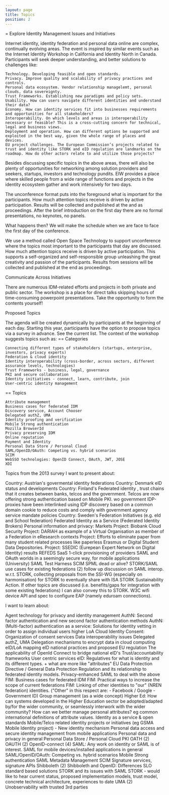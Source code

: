 ```yaml
---
layout: page
title: Topics
position: 2
---
```


= Explore Identity Management Issues and Initiatives

Internet identity, identity federation and personal data online are complex, continually evolving areas. The event is inspired by similar events such as the Internet Identity Workshop in California and Identity North in Canada.
Participants will seek deeper understanding, and better solutions to challenges like:

    Technology. Developing feasible and open standards.
    Privacy. Improve quality and scalability of privacy practices and controls.
    Personal data ecosystem. Vendor relationship managelemt, personal clouds, data sovereignty.
    Trust Frameworks. Establishing new paradigms and policy sets.
    Usability. How can users navigate different identities and understand their data?
    Economy. How can identity services fit into businesses requirements and opportunities for all stakeholders?
    Interoperability. On which levels and areas is interoperability necessary or feasible? This is a cross-cutting concern for technical, legal and business views.
    Deployment and operation. How can different options be supported and exploited in the best way, given the whole range of places and devices.
    EU project challenges. The European Commission’s projects related to trust and identity like STORK and eID regulation are landmarks on the roadmap. How do other actors relate to and utilize those projects?


Besides discussing specific topics in the above areas, there will also be plenty of opportunities for networking among solution providers and seekers, startups, investors and technology pundits. EIW provides a place where skilled people from a wide range of functions and projects in the identity ecosystem gather and work intensively for two days.

The unconference format puts into the foreground what is important for the participants. How much attention topics receive is driven by active participation. Results will be collected and published at the and as proceedings. After the brief introduction on the first day there are no formal presentations, no keynotes, no panels.

What happens then? We will make the schedule when we are face to face the first day of the conference.

We use a method called Open Space Technology to support unconference where the topics most important to the participants that day are discussed. How much attention topics receive is driven by active participation. This supports a self-organized and self-responsible group unleashing the great creativity and passion of the participants. Results from sessions will be collected and published at the end as proceedings.

Communicate Across Initiatives

There are numerous IDM-related efforts and projects in both private and public sector. The workshop is a place for direct talks skipping hours of time-consuming powerpoint presentations. Take the opportunity to form the contents yourself!

Proposed Topics

The agenda will be created dynamically by participants at the beginning of each day. Starting this year, participants have the option to propose  topics via a survey in advance. See the current list. The context of the workshop suggests topics such as:
== Categories

    Connecting different types of stakeholders (startups, enterprise, investors, privacy experts)
    Federation & cloud identity
    Identity interoperability (cross-border, across sectors, different assurance levels, technologies)
    Trust Frameworks - business, legal, governance
    PKI and secure collaboration
    Identity initiatives - connect, learn, contribute, join
    User-centric identity management

== Topics

    Attribute management
    Business cases for federated IDM
    Discovery service, Account Chooser
    Delegated authZ, UMA
    Identity proofing and verification
    Mobile Strong authentication
    Mozilla BrowserId
    Privacy preserving IDM
    Online reputation
    Payment and Identity
    Personal Data Store / Personal Cloud
    SAML/OpenID/OAuth: Competing vs. hybrid scenarios
    SCIM
    WebSSO technologies: OpenID Connect, OAuth, JWT, JOSE
    XDI

 
Topics from the 2013 survey
I want to present about:

Country: Austrian's govermental identity federations
Country: Denmark eID status and developments
Country: Finland's Federated identity , trust chains that it creates between banks, telcos and the government. Telcos are now offering strong authentication based on Mobile PKI. wo government IDP-proxies have been interlinked using IDP discovery based on a common domain cookie to reduce costs and comply with government agency service mandate policies
Country: Sweden's Federation Initiatives (e.g. eId and School federation)
Federated Identity as a Service (Federated Identity Brokers)
Personal information and privacy: Markets
Project: Biobank Cloud Security
Project: DARIAH as example of a Virtual Organisation as member of a Federation in eResearch contexts
Project: Efforts to eliminate paper from many student related processes like paperless Erasmus or Digital Student Data Depositories.
Project: SSEDIC (Eurepean Expert Network on Digital Identity) results
REFEDS
SaaS 1-click provisioning of providers
SAML and OAuth worlds in a seemingly secure way, for mobile applications (University)
SAML Test Harness
SCIM
SPML dead or alive?
STORK/SAML use cases for existing federations (2) follow up discussion on SAML interop. w.r.t. STORK, collecting proposals from the SSI-WG (especially on harmonisation) for STORK to eventually share with ISA STORK Sustainability Action. If other topics are discussed (i.e. benefits/gaps for integration with some existing federations) I can also convey this to STORK.
W3C wifi device API and spec to configure EAP (namely eduroam connections).

I want to learn about:

Agent technology for privacy and identity management
AuthN: Second factor authentication and new second factor authentication methods
AuthN: (Multi-factor) authentication as a service: Solutions for identity vetting in order to assign individual users higher LoA
Cloud Identity
Consent: Organization of consent services
Data interoperability issues
Delegated authZ, UMA
Delegation mechanisms to encrypt data in cloud computing
eID/LoA mapping
eID national practices and proposed EU regulation The applicability of OpenId Connect to bridge national eID's Trust/accountability frameworks User centric services
eID: Regulatives for what is identity and its different types. + what are more like "attributes"
EU Data Protection Directive / General Data Protection Regulation and its relationship to federated identity models. Privacy-enhanced SAML to deal with the above
FIM: Business cases for federated IDM
FIM: Practical ways to increase the scope of current federations
FIM: Linking of other identities to "our" (NREN federation) identities. ("Other" in this respect are: - Facebook / Google - Government ID)
Group management (as a wide concept)
Higher Ed: How can systems developed in the Higher Education sector be adopted/adapted by/for the wider community, or seamlessly interwork with the wider community? How can we better manage personal attributes? eg common international definitions of attribute values.
Identity as a service & open standards
Mobile/Telco related identity projects or initiatives (eg GSMA Mobile Identity project) -
New identity mechanism
Personal data access and secure identity management from mobile applications
Personal data and privacy in general
Personal Data Store / Personal Cloud
PKI
OATH (2)
OAUTH (2)
OpenID-connect (4)
SAML: Any work on identity or SAML is of interest.
SAML for mobile devices/installed applications in general
SAML/OpenID/OAuth: Competing vs. hybrid scenarios Mobile Strong authentication
SAML Metadata Management
SCIM
Signature services, signature APIs
Shibboleth (2)
Shibboleth and OpenID: Differences
SLO standard based solutions
STORK and its issues with SAML
STORK - would like to hear current status, proposed implementation models, trust model, concrete technical architecture, experiences to date
UMA (2)
Unobservability with trusted 3rd parties

 
